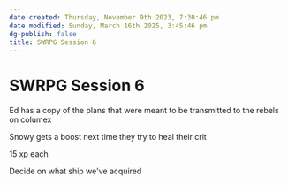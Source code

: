 ```yaml
---
date created: Thursday, November 9th 2023, 7:30:46 pm
date modified: Sunday, March 16th 2025, 3:45:46 pm
dg-publish: false
title: SWRPG Session 6
---
```


# SWRPG Session 6

Ed has a copy of the plans that were meant to be transmitted to the rebels on columex

Snowy gets a boost next time they try to heal their crit

15 xp each

Decide on what ship we've acquired
